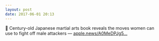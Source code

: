 ```yaml
---
layout: post
date: 2017-06-01 20:13
---
```

🔗 Century-old Japanese martial arts book reveals the moves women can use to fight off male attackers — [apple.news/A0MeDPJg5...](https://apple.news/A0MeDPJg5SYepm725y2_sFA)
